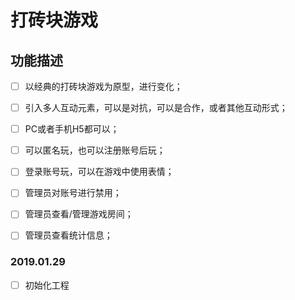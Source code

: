 # 打砖块游戏

## 功能描述

*[ ] 以经典的打砖块游戏为原型，进行变化；

*[ ] 引入多人互动元素，可以是对抗，可以是合作，或者其他互动形式；

*[ ] PC或者手机H5都可以；

*[ ] 可以匿名玩，也可以注册账号后玩；

*[ ] 登录账号玩，可以在游戏中使用表情；

*[ ] 管理员对账号进行禁用；

*[ ] 管理员查看/管理游戏房间；

*[ ] 管理员查看统计信息；

### 2019.01.29

*[ ] 初始化工程

